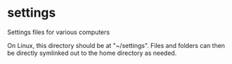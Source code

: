 # settings
Settings files for various computers

On Linux, this directory should be at "~/settings". Files and folders
can then be directly symlinked out to the home directory as needed.
